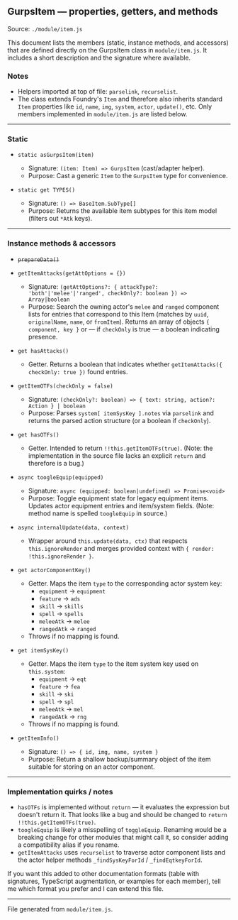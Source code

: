 ## GurpsItem — properties, getters, and methods

Source: `./module/item.js`

This document lists the members (static, instance methods, and accessors) that are defined directly on the GurpsItem class in `module/item.js`. It includes a short description and the signature where available.

### Notes

- Helpers imported at top of file: `parselink`, `recurselist`.
- The class extends Foundry's `Item` and therefore also inherits standard `Item` properties like `id`, `name`, `img`, `system`, `actor`, `update()`, etc. Only members implemented in `module/item.js` are listed below.

---

### Static

- `static asGurpsItem(item)`

  - Signature: `(item: Item) => GurpsItem` (cast/adapter helper).
  - Purpose: Cast a generic `Item` to the `GurpsItem` type for convenience.

- `static get TYPES()`
  - Signature: `() => BaseItem.SubType[]`
  - Purpose: Returns the available item subtypes for this item model (filters out `*Atk` keys).

---

### Instance methods & accessors

- ~~`prepareData()`~~

- `getItemAttacks(getAttOptions = {})`

  - Signature: `(getAttOptions?: { attackType?: 'both'|'melee'|'ranged', checkOnly?: boolean }) => Array|boolean`
  - Purpose: Search the owning actor's `melee` and `ranged` component lists for entries that correspond to this Item (matches by `uuid`, `originalName`, `name`, or `fromItem`). Returns an array of objects `{ component, key }` or — if `checkOnly` is true — a boolean indicating presence.

- `get hasAttacks()`

  - Getter. Returns a boolean that indicates whether `getItemAttacks({ checkOnly: true })` found entries.

- `getItemOTFs(checkOnly = false)`

  - Signature: `(checkOnly?: boolean) => { text: string, action?: Action } | boolean`
  - Purpose: Parses `system[ itemSysKey ].notes` via `parselink` and returns the parsed action structure (or a boolean if `checkOnly`).

- `get hasOTFs()`

  - Getter. Intended to return `!!this.getItemOTFs(true)`. (Note: the implementation in the source file lacks an explicit `return` and therefore is a bug.)

- `async toogleEquip(equipped)`

  - Signature: `async (equipped: boolean|undefined) => Promise<void>`
  - Purpose: Toggle equipment state for legacy equipment items. Updates actor equipment entries and item/system fields. (Note: method name is spelled `toogleEquip` in source.)

- `async internalUpdate(data, context)`

  - Wrapper around `this.update(data, ctx)` that respects `this.ignoreRender` and merges provided context with `{ render: !this.ignoreRender }`.

- `get actorComponentKey()`

  - Getter. Maps the item `type` to the corresponding actor system key:
    - `equipment` → `equipment`
    - `feature` → `ads`
    - `skill` → `skills`
    - `spell` → `spells`
    - `meleeAtk` → `melee`
    - `rangedAtk` → `ranged`
  - Throws if no mapping is found.

- `get itemSysKey()`

  - Getter. Maps the item `type` to the item system key used on `this.system`:
    - `equipment` → `eqt`
    - `feature` → `fea`
    - `skill` → `ski`
    - `spell` → `spl`
    - `meleeAtk` → `mel`
    - `rangedAtk` → `rng`
  - Throws if no mapping is found.

- `getItemInfo()`
  - Signature: `() => { id, img, name, system }`
  - Purpose: Return a shallow backup/summary object of the item suitable for storing on an actor component.

---

### Implementation quirks / notes

- `hasOTFs` is implemented without `return` — it evaluates the expression but doesn't return it. That looks like a bug and should be changed to `return !!this.getItemOTFs(true)`.
- `toogleEquip` is likely a misspelling of `toggleEquip`. Renaming would be a breaking change for other modules that might call it, so consider adding a compatibility alias if you rename.
- `getItemAttacks` uses `recurselist` to traverse actor component lists and the actor helper methods `_findSysKeyForId` / `_findEqtkeyForId`.

If you want this added to other documentation formats (table with signatures, TypeScript augmentation, or examples for each member), tell me which format you prefer and I can extend this file.

---

File generated from `module/item.js`.
